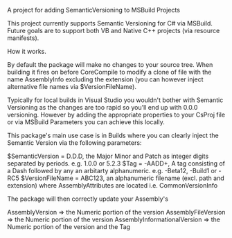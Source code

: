 A project for adding SemanticVersioning to MSBuild Projects

This project currently supports Semantic Versioning for C# via MSBuild. Future goals are to support both VB and Native C++ projects (via resource manifests).

How it works. 

By default the package will make no changes to your source tree. When building it fires on before CoreCompile to modify a clone of file with the name AssemblyInfo excluding the extension (you can however inject alternative file names via $VersionFileName).

Typically for local builds in Visual Studio you wouldn't bother with Semantic Versioning as the changes are too rapid so you'll end up with 0.0.0 versioning. However by adding the appropriate properties to your CsProj file or via MSBuild Parameters you can achieve this locally.

This package's main use case is in Builds where you can clearly inject the Semantic Version via the following parameters:

$SemanticVersion = D.D.D, the Major Minor and Patch as integer digits separated by periods. e.g. 1.0.0 or 5.2.3
$Tag = -AADD+, A tag consisting of a Dash followed by any an arbitarty alphanumeric. e.g. -Beta12, -Build1 or -RC5
$VersionFileName = ABC123, an alphanumeric filename (excl. path and extension) where AssemblyAttributes are located i.e. CommonVersionInfo

The package will then correctly update your Assembly's

AssemblyVersion => the Numeric portion of the version
AssemblyFileVersion => the Numeric portion of the version
AssemblyInformationalVersion => the Numeric portion of the version and the Tag

